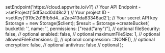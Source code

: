 <?php

use Getapp\Client;
use Getapp\Services\Storage;

$client = (new Client())
    ->setEndpoint('https://cloud.appwrite.io/v1') // Your API Endpoint
    ->setProject('5df5acd0d48c2') // Your project ID
    ->setKey('919c2d18fb5d4...a2ae413da83346ad2'); // Your secret API key

$storage = new Storage($client);

$result = $storage->createBucket(
    bucketId: '<BUCKET_ID>',
    name: '<NAME>',
    permissions: ["read("any")"], // optional
    fileSecurity: false, // optional
    enabled: false, // optional
    maximumFileSize: 1, // optional
    allowedFileExtensions: [], // optional
    compression: ::NONE(), // optional
    encryption: false, // optional
    antivirus: false // optional
);
